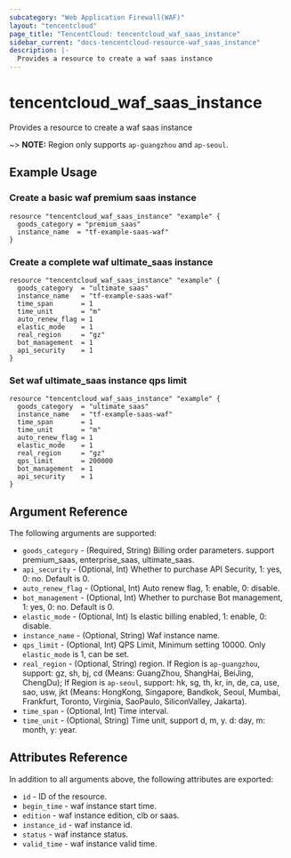 ```yaml
---
subcategory: "Web Application Firewall(WAF)"
layout: "tencentcloud"
page_title: "TencentCloud: tencentcloud_waf_saas_instance"
sidebar_current: "docs-tencentcloud-resource-waf_saas_instance"
description: |-
  Provides a resource to create a waf saas instance
---
```


# tencentcloud_waf_saas_instance

Provides a resource to create a waf saas instance

~> **NOTE:** Region only supports `ap-guangzhou` and `ap-seoul`.

## Example Usage

### Create a basic waf premium saas instance

```hcl
resource "tencentcloud_waf_saas_instance" "example" {
  goods_category = "premium_saas"
  instance_name  = "tf-example-saas-waf"
}
```

### Create a complete waf ultimate_saas instance

```hcl
resource "tencentcloud_waf_saas_instance" "example" {
  goods_category  = "ultimate_saas"
  instance_name   = "tf-example-saas-waf"
  time_span       = 1
  time_unit       = "m"
  auto_renew_flag = 1
  elastic_mode    = 1
  real_region     = "gz"
  bot_management  = 1
  api_security    = 1
}
```

### Set waf ultimate_saas instance qps limit

```hcl
resource "tencentcloud_waf_saas_instance" "example" {
  goods_category  = "ultimate_saas"
  instance_name   = "tf-example-saas-waf"
  time_span       = 1
  time_unit       = "m"
  auto_renew_flag = 1
  elastic_mode    = 1
  real_region     = "gz"
  qps_limit       = 200000
  bot_management  = 1
  api_security    = 1
}
```

## Argument Reference

The following arguments are supported:

* `goods_category` - (Required, String) Billing order parameters. support premium_saas, enterprise_saas, ultimate_saas.
* `api_security` - (Optional, Int) Whether to purchase API Security, 1: yes, 0: no. Default is 0.
* `auto_renew_flag` - (Optional, Int) Auto renew flag, 1: enable, 0: disable.
* `bot_management` - (Optional, Int) Whether to purchase Bot management, 1: yes, 0: no. Default is 0.
* `elastic_mode` - (Optional, Int) Is elastic billing enabled, 1: enable, 0: disable.
* `instance_name` - (Optional, String) Waf instance name.
* `qps_limit` - (Optional, Int) QPS Limit, Minimum setting 10000. Only `elastic_mode` is 1, can be set.
* `real_region` - (Optional, String) region. If Region is `ap-guangzhou`, support: gz, sh, bj, cd (Means: GuangZhou, ShangHai, BeiJing, ChengDu); If Region is `ap-seoul`, support: hk, sg, th, kr, in, de, ca, use, sao, usw, jkt (Means: HongKong, Singapore, Bandkok, Seoul, Mumbai, Frankfurt, Toronto, Virginia, SaoPaulo, SiliconValley, Jakarta).
* `time_span` - (Optional, Int) Time interval.
* `time_unit` - (Optional, String) Time unit, support d, m, y. d: day, m: month, y: year.

## Attributes Reference

In addition to all arguments above, the following attributes are exported:

* `id` - ID of the resource.
* `begin_time` - waf instance start time.
* `edition` - waf instance edition, clb or saas.
* `instance_id` - waf instance id.
* `status` - waf instance status.
* `valid_time` - waf instance valid time.




